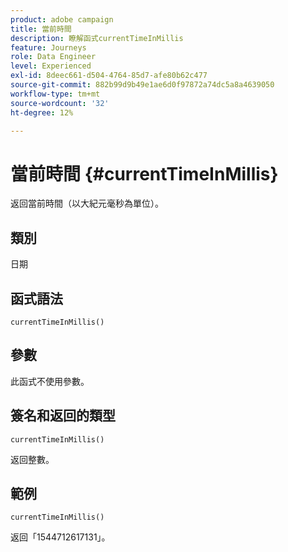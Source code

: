 ```yaml
---
product: adobe campaign
title: 當前時間
description: 瞭解函式currentTimeInMillis
feature: Journeys
role: Data Engineer
level: Experienced
exl-id: 8deec661-d504-4764-85d7-afe80b62c477
source-git-commit: 882b99d9b49e1ae6d0f97872a74dc5a8a4639050
workflow-type: tm+mt
source-wordcount: '32'
ht-degree: 12%

---
```


# 當前時間 {#currentTimeInMillis}

返回當前時間（以大紀元毫秒為單位）。

## 類別

日期

## 函式語法

`currentTimeInMillis()`

## 參數

此函式不使用參數。

## 簽名和返回的類型

`currentTimeInMillis()`

返回整數。

## 範例

`currentTimeInMillis()`

返回「1544712617131」。
